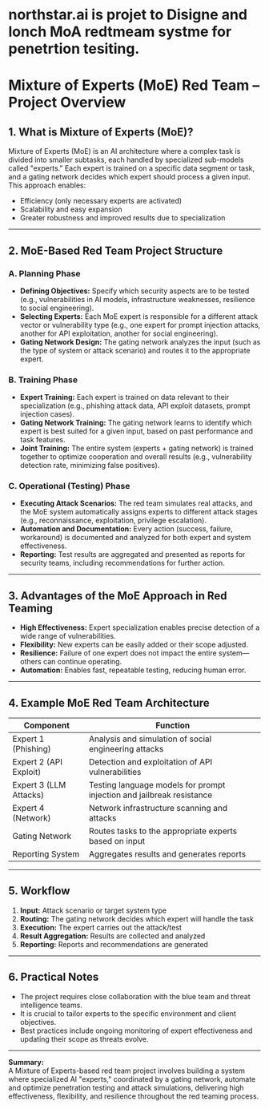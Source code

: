 # northstar.ai is projet to Disigne and lonch MoA redtmeam systme for penetrtion tesiting.
# Mixture of Experts (MoE) Red Team – Project Overview

## 1. What is Mixture of Experts (MoE)?

Mixture of Experts (MoE) is an AI architecture where a complex task is divided into smaller subtasks, each handled by specialized sub-models called "experts." Each expert is trained on a specific data segment or task, and a gating network decides which expert should process a given input. This approach enables:
- Efficiency (only necessary experts are activated)
- Scalability and easy expansion
- Greater robustness and improved results due to specialization

---

## 2. MoE-Based Red Team Project Structure

### **A. Planning Phase**
- **Defining Objectives:** Specify which security aspects are to be tested (e.g., vulnerabilities in AI models, infrastructure weaknesses, resilience to social engineering).
- **Selecting Experts:** Each MoE expert is responsible for a different attack vector or vulnerability type (e.g., one expert for prompt injection attacks, another for API exploitation, another for social engineering).
- **Gating Network Design:** The gating network analyzes the input (such as the type of system or attack scenario) and routes it to the appropriate expert.

### **B. Training Phase**
- **Expert Training:** Each expert is trained on data relevant to their specialization (e.g., phishing attack data, API exploit datasets, prompt injection cases).
- **Gating Network Training:** The gating network learns to identify which expert is best suited for a given input, based on past performance and task features.
- **Joint Training:** The entire system (experts + gating network) is trained together to optimize cooperation and overall results (e.g., vulnerability detection rate, minimizing false positives).

### **C. Operational (Testing) Phase**
- **Executing Attack Scenarios:** The red team simulates real attacks, and the MoE system automatically assigns experts to different attack stages (e.g., reconnaissance, exploitation, privilege escalation).
- **Automation and Documentation:** Every action (success, failure, workaround) is documented and analyzed for both expert and system effectiveness.
- **Reporting:** Test results are aggregated and presented as reports for security teams, including recommendations for further action.

---

## 3. Advantages of the MoE Approach in Red Teaming

- **High Effectiveness:** Expert specialization enables precise detection of a wide range of vulnerabilities.
- **Flexibility:** New experts can be easily added or their scope adjusted.
- **Resilience:** Failure of one expert does not impact the entire system—others can continue operating.
- **Automation:** Enables fast, repeatable testing, reducing human error.

---

## 4. Example MoE Red Team Architecture

| Component                | Function                                                                |
|--------------------------|-------------------------------------------------------------------------|
| Expert 1 (Phishing)      | Analysis and simulation of social engineering attacks                   |
| Expert 2 (API Exploit)   | Detection and exploitation of API vulnerabilities                       |
| Expert 3 (LLM Attacks)   | Testing language models for prompt injection and jailbreak resistance   |
| Expert 4 (Network)       | Network infrastructure scanning and attacks                             |
| Gating Network           | Routes tasks to the appropriate experts based on input                  |
| Reporting System         | Aggregates results and generates reports                                |

---

## 5. Workflow

1. **Input:** Attack scenario or target system type
2. **Routing:** The gating network decides which expert will handle the task
3. **Execution:** The expert carries out the attack/test
4. **Result Aggregation:** Results are collected and analyzed
5. **Reporting:** Reports and recommendations are generated

---

## 6. Practical Notes

- The project requires close collaboration with the blue team and threat intelligence teams.
- It is crucial to tailor experts to the specific environment and client objectives.
- Best practices include ongoing monitoring of expert effectiveness and updating their scope as threats evolve.

---

**Summary:**  
A Mixture of Experts-based red team project involves building a system where specialized AI "experts," coordinated by a gating network, automate and optimize penetration testing and attack simulations, delivering high effectiveness, flexibility, and resilience throughout the red teaming process.
